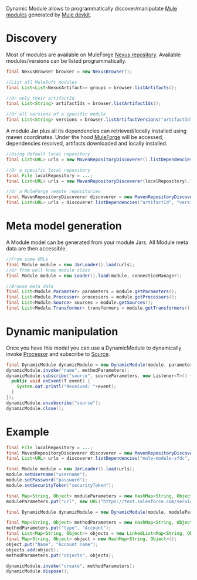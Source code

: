 Dynamic Module allows to programmatically discover/manipulate [Mule modules](http://www.mulesoft.org/muleforge/cloud-connectors) generated by [Mule devkit](http://www.mulesoft.org/documentation/display/DEVKIT/Home).

# Discovery

Most of modules are available on MuleForge [Nexus repository](https://repository.mulesoft.org/nexus/index.html#welcome).
Available modules/versions can be listed programmatically.

```java
final NexusBrowser browser = new NexusBrowser();

//List all MuleSoft modules
final List<List<NexusArtifact>> groups = browser.listArtifacts();

//Or only their artifactId
final List<String> artifactIds = browser.listArtifactIds();

//Or all versions of a specific module
final List<String> versions = browser.listArtifactVersions("artifactId");
```

A module Jar plus all its dependencies can retrieved/locally installed using maven coordinates. Under the hood [MuleForge](http://www.mulesoft.org/muleforge) will be accessed, dependencies resolved, artifacts downloaded and locally installed.

```java
//Using default local repository
final List<URL> urls = new MavenRepositoryDiscoverer().listDependencies("artifactId", "version");

//Or a specific local repository
final File localRepository = ...;
final List<URL> urls = new MavenRepositoryDiscoverer(localRepository).listDependencies("artifactId", "version");

//Or a MuleForge remote repositories
final MavenRepositoryDiscoverer discoverer = new MavenRepositoryDiscoverer(localRepository, MavenRepositoryDiscoverer.defaultMuleForgeRepositories());
final List<URL> urls = discoverer.listDependencies("artifactId", "version");
```

# Meta model generation

A Module model can be generated from your module Jars. All Module meta data are then accessible.

```java
//From some URLs
final Module module = new JarLoader().load(urls);
//Or from well know module class
final Module module = new Loader().load(module, connectionManager);

//Browse meta data
final List<Module.Parameter> parameters = module.getParameters();
final List<Module.Processor> processors = module.getProcessors();
final List<Module.Source> sources = module.getSources();
final List<Module.Transformer> transformers = module.getTransformers();
```

# Dynamic manipulation

Once you have this model you can use a DynamicModule to dynamically invoke [Processor](http://www.mulesoft.org/documentation/display/DEVKIT/Creating+Message+Processors) and subscribe to [Source](http://www.mulesoft.org/documentation/display/DEVKIT/Creating+Message+Sources).

```java
final DynamicModule dynamicModule = new DynamicModule(module, parameterValues);
dynamicModule.invoke("name", methodParameters);
dynamicModule.subscribe("source", sourceParameters, new Listener<T>() {
  public void onEvent(T event) {
    System.out.printl("Received: "+event);
  }
});
dynamicModule.unsubscribe("source");
dynamicModule.close();
```

# Example

```java
final File localRepository = ...;
final MavenRepositoryDiscoverer discoverer = new MavenRepositoryDiscoverer(localRepository, MavenRepositoryDiscoverer.defaultMuleForgeRepositories());
final List<URL> urls = discoverer.listDependencies("mule-module-sfdc", "4.0-SNAPSHOT");

final Module module = new JarLoader().load(urls);
module.setUsername("username");
module.setPassword("password");
module.setSecurityToken("securityToken");

final Map<String, Object> moduleParameters = new HashMap<String, Object>();
moduleParameters.put("url", new URL("https://test.salesforce.com/services/Soap/u/23.0"));

final DynamicModule dynamicModule = new DynamicModule(module, moduleParameters);

final Map<String, Object> methodParameters = new HashMap<String, Object>();
methodParameters.put("type", "Account");
final List<Map<String, Object>> objects = new LinkedList<Map<String, Object>>();
final Map<String, Object> object = new HashMap<String, Object>();
object.put("Name", "Account name");
objects.add(object);
methodParameters.put("objects", objects);

dynamicModule.invoke("create", methodParameters);
dynamicModule.dispose();
```